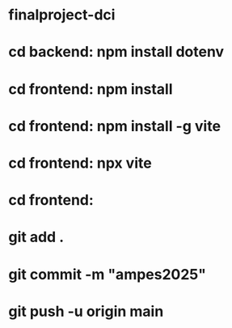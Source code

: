 # finalproject-dci
# cd backend: npm install dotenv
# cd frontend: npm install
# cd frontend: npm install -g vite
# cd frontend: npx vite
# cd frontend: 

# git add .
# git commit -m "ampes2025"
# git push -u origin main